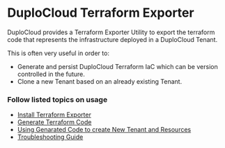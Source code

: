 # DuploCloud Terraform Exporter

DuploCloud provides a Terraform Exporter Utility to export the terraform code that represents the infrastructure deployed in a DuploCloud Tenant.&#x20;

This is often very useful in order to:

* Generate and persist DuploCloud Terraform IaC which can be version controlled in the future.
* Clone a new Tenant based on an already existing Tenant.

### Follow listed topics on usage

* [Install Terraform Exporter](install-terraform-exporter.md)
* [Generate Terraform Code](generate-terraform.md)
* [Using Genarated Code to create New Tenant and Resources](using-generated-code.md)
* [Troubleshooting Guide](troubleshooting-guide.md)


